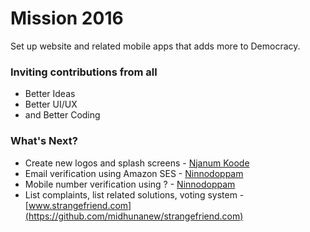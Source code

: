 # Mission 2016 #

Set up website and related mobile apps that adds more to Democracy.

### Inviting contributions from all ###

* Better Ideas
* Better UI/UX
* and Better Coding

### What's Next? ###

* Create new logos and splash screens - [Njanum Koode](https://github.com/midhunanew/njanumkoode)
* Email verification using Amazon SES - [Ninnodoppam](https://github.com/midhunanew/ninnodoppam)
* Mobile number verification using ? - [Ninnodoppam](https://github.com/midhunanew/ninnodoppam)
* List complaints, list related solutions, voting system - [www.strangefriend.com](https://github.com/midhunanew/strangefriend.com)
